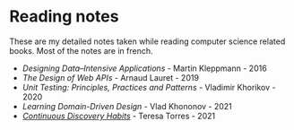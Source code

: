 # Reading notes

These are my detailed notes taken while reading computer science related books. Most of the notes are in french.

- _Designing Data–Intensive Applications_ - Martin Kleppmann - 2016
- _The Design of Web APIs_ - Arnaud Lauret - 2019
- _Unit Testing: Principles, Practices and Patterns_ - Vladimir Khorikov - 2020
- _Learning Domain-Driven Design_ - Vlad Khononov - 2021
- [_Continuous Discovery Habits_](continuous_discovery_habits.md) - Teresa Torres - 2021
